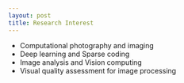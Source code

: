 ```yaml
---
layout: post
title: Research Interest
---
```


<ul>
<li><span style="font-size: 100%;">Computational photography and imaging</span></li>
<li><span style="font-size: 100%;">Deep learning and Sparse coding</span></li>
<li><span style="font-size: 100%;">Image analysis and Vision computing</span></li>
<li><span style="font-size: 100%;">Visual quality assessment for image processing</span></li>
</ul>